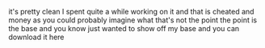 it's pretty clean I spent quite a while working on it and that is cheated and money as you could probably imagine what that's not the point the point is the base and you know just wanted to show off my base
and you can download it here
